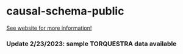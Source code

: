 # causal-schema-public

[See website for more information!](https://fd-semantics.github.io/ "Causal schema public website")

### Update 2/23/2023: sample TORQUESTRA data available



